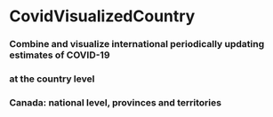 # CovidVisualizedCountry

### Combine and visualize international periodically updating estimates of COVID-19 
###                at the country level
### Canada: national level, provinces and territories

